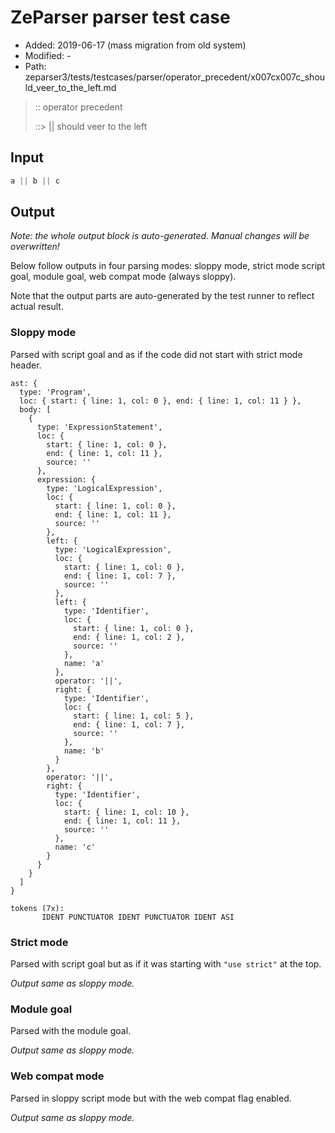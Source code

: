 # ZeParser parser test case

- Added: 2019-06-17 (mass migration from old system)
- Modified: -
- Path: zeparser3/tests/testcases/parser/operator_precedent/x007cx007c_should_veer_to_the_left.md

> :: operator precedent
>
> ::> || should veer to the left

## Input

`````js
a || b || c
`````

## Output

_Note: the whole output block is auto-generated. Manual changes will be overwritten!_

Below follow outputs in four parsing modes: sloppy mode, strict mode script goal, module goal, web compat mode (always sloppy).

Note that the output parts are auto-generated by the test runner to reflect actual result.

### Sloppy mode

Parsed with script goal and as if the code did not start with strict mode header.

`````
ast: {
  type: 'Program',
  loc: { start: { line: 1, col: 0 }, end: { line: 1, col: 11 } },
  body: [
    {
      type: 'ExpressionStatement',
      loc: {
        start: { line: 1, col: 0 },
        end: { line: 1, col: 11 },
        source: ''
      },
      expression: {
        type: 'LogicalExpression',
        loc: {
          start: { line: 1, col: 0 },
          end: { line: 1, col: 11 },
          source: ''
        },
        left: {
          type: 'LogicalExpression',
          loc: {
            start: { line: 1, col: 0 },
            end: { line: 1, col: 7 },
            source: ''
          },
          left: {
            type: 'Identifier',
            loc: {
              start: { line: 1, col: 0 },
              end: { line: 1, col: 2 },
              source: ''
            },
            name: 'a'
          },
          operator: '||',
          right: {
            type: 'Identifier',
            loc: {
              start: { line: 1, col: 5 },
              end: { line: 1, col: 7 },
              source: ''
            },
            name: 'b'
          }
        },
        operator: '||',
        right: {
          type: 'Identifier',
          loc: {
            start: { line: 1, col: 10 },
            end: { line: 1, col: 11 },
            source: ''
          },
          name: 'c'
        }
      }
    }
  ]
}

tokens (7x):
       IDENT PUNCTUATOR IDENT PUNCTUATOR IDENT ASI
`````

### Strict mode

Parsed with script goal but as if it was starting with `"use strict"` at the top.

_Output same as sloppy mode._

### Module goal

Parsed with the module goal.

_Output same as sloppy mode._

### Web compat mode

Parsed in sloppy script mode but with the web compat flag enabled.

_Output same as sloppy mode._
